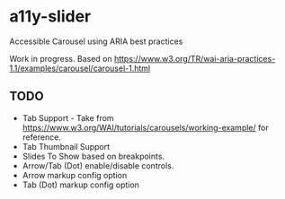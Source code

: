 # a11y-slider
Accessible Carousel using ARIA best practices

Work in progress. Based on https://www.w3.org/TR/wai-aria-practices-1.1/examples/carousel/carousel-1.html 

## TODO
* Tab Support - Take from https://www.w3.org/WAI/tutorials/carousels/working-example/ for reference. 
* Tab Thumbnail Support
* Slides To Show based on breakpoints. 
* Arrow/Tab (Dot) enable/disable controls. 
* Arrow markup config option
* Tab (Dot) markup config option

